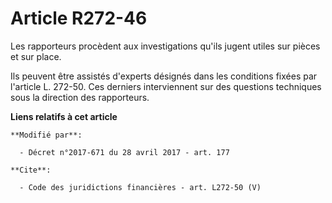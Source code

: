 # Article R272-46

Les rapporteurs procèdent aux investigations qu'ils jugent utiles sur pièces et sur place. 

Ils peuvent être assistés d'experts désignés dans les conditions fixées par l'article L. 272-50. Ces derniers interviennent
sur des questions techniques sous la direction des rapporteurs.

**Liens relatifs à cet article**

	**Modifié par**:

	  - Décret n°2017-671 du 28 avril 2017 - art. 177

	**Cite**:

	  - Code des juridictions financières - art. L272-50 (V)
